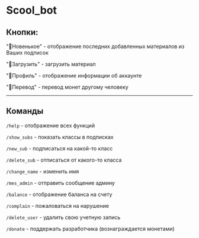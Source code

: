 # Scool_bot

Кнопки:
--------
"🔔Новенькое" - отображение последних добавленных материалов из Ваших подписок    

"🚀Загрузить" - загрузить материал

"👤Профиль" - отображение информации об аккаунте

"💸Перевод" - перевод монет другому человеку    
***
Команды
--------
``/help`` - отображение всех функций

``/show_subs`` - показать классы в подписках

``/new_sub`` - подписаться на какой-то класс    

``/delete_sub`` - отписаться от какого-то класса

``/change_name`` - изменить имя

``/mes_admin`` - отправить сообщение админу    

``/balance`` - отображение баланса на счету

``/complain`` - пожаловаться на нарушение

``/delete_user`` - удалить свою учетную запись    

``/donate`` - поддержать разработчика (вознаграждается монетами)
